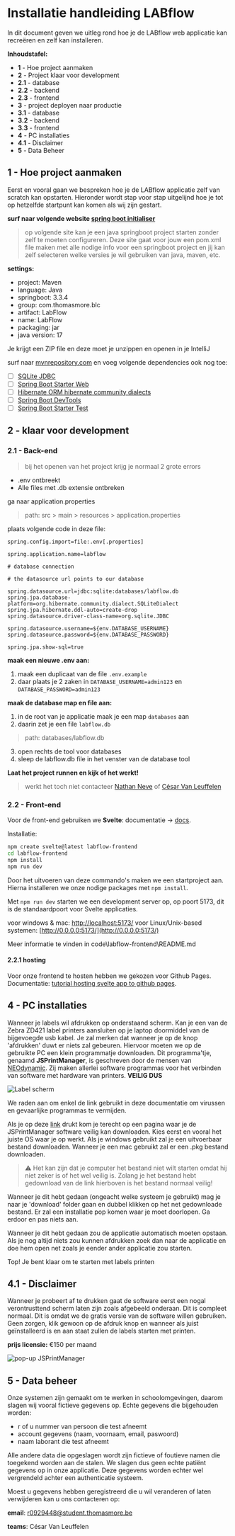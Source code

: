 # Installatie handleiding LABflow

In dit document geven we uitleg rond hoe je de LABflow web applicatie kan recreëren en zelf kan installeren.

**Inhoudstafel:**

- **1** - Hoe project aanmaken
- **2** - Project klaar voor development
- **2.1** - database
- **2.2** - backend
- **2.3** - frontend
- **3** - project deployen naar productie
- **3.1** - database
- **3.2** - backend
- **3.3** - frontend
- **4** - PC installaties
- **4.1** - Disclaimer
- **5** - Data Beheer

## 1 - Hoe project aanmaken

Eerst en vooral gaan we bespreken hoe je de LABflow applicatie zelf van scratch kan opstarten. Hieronder wordt stap voor stap uitgelijnd hoe je tot op hetzelfde startpunt kan komen als wij zijn gestart.

**surf naar volgende website [spring boot initialiser](https://start.spring.io/)**

> op volgende site kan je een java springboot project starten zonder zelf te moeten configureren. Deze site gaat voor jouw een pom.xml file maken met alle nodige info voor een springboot project en jij kan zelf selecteren welke versies je wil gebruiken van java, maven, etc.

**settings:**

- project: Maven
- language: Java
- springboot: 3.3.4
- group: com.thomasmore.blc
- artifact: LabFlow
- name: LabFlow
- packaging: jar
- java version: 17

Je krijgt een ZIP file en deze moet je unzippen en openen in je IntelliJ

surf naar [mvnrepository.com](https://mvnrepository.com/) en voeg volgende dependencies ook nog toe:

- [ ] [SQLite JDBC](https://mvnrepository.com/artifact/org.xerial/sqlite-jdbc)
- [ ] [Spring Boot Starter Web](https://mvnrepository.com/artifact/org.springframework.boot/spring-boot-starter-web)
- [ ] [Hibernate ORM hibernate community dialects](https://mvnrepository.com/artifact/org.hibernate.orm/hibernate-community-dialects)
- [ ] [Spring Boot DevTools](https://mvnrepository.com/artifact/org.springframework.boot/spring-boot-devtools)
- [ ] [Spring Boot Starter Test](https://mvnrepository.com/artifact/org.springframework.boot/spring-boot-starter-test)

## 2 - klaar voor development

### 2.1 - Back-end

> bij het openen van het project krijg je normaal 2 grote errors

- .env ontbreekt
- Alle files met .db extensie ontbreken

ga naar application.properties

> path: src > main > resources > application.properties

plaats volgende code in deze file:

```# .env import
spring.config.import=file:.env[.properties]

spring.application.name=labflow

# database connection

# the datasource url points to our database

spring.datasource.url=jdbc:sqlite:databases/labflow.db
spring.jpa.database-platform=org.hibernate.community.dialect.SQLiteDialect
spring.jpa.hibernate.ddl-auto=create-drop
spring.datasource.driver-class-name=org.sqlite.JDBC

spring.datasource.username=${env.DATABASE_USERNAME}
spring.datasource.password=${env.DATABASE_PASSWORD}

spring.jpa.show-sql=true
```

**maak een nieuwe .env aan:**

1. maak een duplicaat van de file `.env.example`
2. daar plaats je 2 zaken in `DATABASE_USERNAME=admin123` en `DATABASE_PASSWORD=admin123`

**maak de database map en file aan:**

1. in de root van je applicatie maak je een map `databases` aan
2. daarin zet je een file `labflow.db`

> path: databases/labflow.db

3. open rechts de tool voor databases
4. sleep de labflow.db file in het venster van de database tool

**Laat het project runnen en kijk of het werkt!**

> werkt het toch niet contacteer [Nathan Neve](mailto:r0742822@student.thomasmore.be) of [César Van Leuffelen](mailto:r0929448@student.thomasmore.be)

### 2.2 - Front-end

Voor de front-end gebruiken we **Svelte**: documentatie -> [docs](https://svelte.dev/docs/introduction).

Installatie:

```bash
npm create svelte@latest labflow-frontend
cd labflow-frontend
npm install
npm run dev
```

Door het uitvoeren van deze commando's maken we een startproject aan. Hierna installeren we onze nodige packages met `npm install`.

Met `npm run dev` starten we een development server op, op poort 5173, dit is de standaardpoort voor Svelte applicaties.

voor windows & mac: [http://localhost:5173/](http://localhost:5173/)
voor Linux/Unix-based systemen: [http://0.0.0.0:5173/](http://0.0.0.0:5173/)

Meer informatie te vinden in code\labflow-frontend\README.md

#### 2.2.1 hosting

Voor onze frontend te hosten hebben we gekozen voor Github Pages.  
Documentatie: [tutorial hosting svelte app to github pages](https://www.okupter.com/blog/deploy-sveltekit-website-to-github-pages).  

## 4 - PC installaties

Wanneer je labels wil afdrukken op onderstaand scherm. Kan je een van de Zebra ZD421 label printers aansluiten op je laptop doormiddel van de bijgevoegde usb kabel. Je zal merken dat wanneer je op de knop 'afdrukken' duwt er niets zal gebeuren. Hiervoor moeten we op de gebruikte PC een klein programmatje downloaden. Dit programma'tje, genaamd **JSPrintManager**, is geschreven door de mensen van [NEOdynamic](https://www.neodynamic.com/). Zij maken allerlei software programmas voor het verbinden van software met hardware van printers. **VEILIG DUS**

![Label scherm](./assets//label-screen.png)

We raden aan om enkel de link gebruikt in deze documentatie om virussen en gevaarlijke programmas te vermijden.

Als je op deze [link](https://www.neodynamic.com/downloads/jspm/) drukt kom je terecht op een pagina waar je de JSPrintManager software veilig kan downloaden. Kies eerst en vooral het juiste OS waar je op werkt. Als je windows gebruikt zal je een uitvoerbaar bestand downloaden. Wanneer je een mac gebruikt zal er een .pkg bestand downloaden.

>⚠️ Het kan zijn dat je computer het bestand niet wilt starten omdat hij niet zeker is of het wel veilig is. Zolang je het bestand hebt gedownload van de link hierboven is het bestand normaal veilig!

Wanneer je dit hebt gedaan (ongeacht welke systeem je gebruikt) mag je naar je 'download' folder gaan en dubbel klikken op het net gedownloade bestand. Er zal een installatie pop komen waar je moet doorlopen. Ga erdoor en pas niets aan.

Wanneer je dit hebt gedaan zou de applicatie automatisch moeten opstaan. Als je nog altijd niets zou kunnen afdrukken zoek dan naar de applicatie en doe hem open net zoals je eender ander applicatie zou starten.

Top! Je bent klaar om te starten met labels printen

## 4.1 - Disclaimer

Wanneer je probeert af te drukken gaat de software eerst een nogal verontrusttend scherm laten zijn zoals afgebeeld onderaan. Dit is compleet normaal. Dit is omdat we de gratis versie van de software willen gebruiken. Geen zorgen, klik gewoon op de afdruk knop en wanneer als juist geïnstalleerd is en aan staat zullen de labels starten met printen.

**prijs licensie:** €150 per maand

![pop-up JSPrintManager](./assets/pop-up-jsprintmanager.png)

## 5 - Data beheer

Onze systemen zijn gemaakt om te werken in schoolomgevingen, daarom slagen wij vooral fictieve gegevens op. Echte gegevens die bijgehouden worden:

- r of u nummer van persoon die test afneemt
- account gegevens (naam, voornaam, email, paswoord)
- naam laborant die test afneemt

Alle andere data die opgeslagen wordt zijn fictieve of foutieve namen die toegekend worden aan de stalen. We slagen dus geen echte patiënt gegevens op in onze applicatie. Deze gegevens worden echter wel vergrendeld achter een authenticatie systeem.

Moest u gegevens hebben geregistreerd die u wil veranderen of laten verwijderen kan u ons contacteren op:

**email**: [r0929448@student.thomasmore.be](r0929448@student.thomasmore.be)

**teams**: César Van Leuffelen
